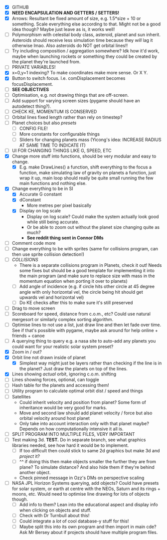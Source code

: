 - [x] GITHUB
- [x] **NEED ENCAPSULATION AND GETTERS / SETTERS!**
- [x] Arrows: Resultant be fixed amount of size, e.g. 1.5*size + 10 or something. Scale everything else according to that. Might not be a good idea though? Maybe just leave as is, it works well!
- [ ] Polymorphism with celestial body class, asteroid, planet and sun inherit. Asteroids should receive less simulation time because they *will* lag it otherwise lmao. Also asteroids do NOT get orbital lines!!
- [ ] Try including composition / aggregation somewhere? Idk how it'd work, maybe when launching rockets or something they could be created by the planet they're launched from.
- [ ] PRIVATE VARIABLES!
- [x] x=0,y=1 indexing? To make coordinates make more sense. Or X Y.
- [x] Button to switch focus. I.e. comDisplacement becomes focusDisplacement.
- [ ] **SEE OBJECTIVES**
- [ ] Optimisation, e.g. not drawing things that are off-screen.
- [ ] Add support for varying screen sizes (pygame should have an autodetect thing?).
- [ ] CHECK KE, MOMENTUM IS CONSERVED
- [ ] Orbital lines fixed length rather than rely on timestep?
- [ ] Planet choices but also *presets*
	- [ ] CONFIG FILE!
	- [ ] More constants for configurable things
	- [ ] Sliders for changing planets mass (Yicong's idea: INCREASE RADIUS AT SAME TIME TO INDICATE IT)
- [ ] UI FOR CHANGING THINGS LIKE G, SPEED, ETC
- [x] Change more stuff into functions, should be very modular and easy to change.
	- [x] E.g. make DrawLines() a function, shift everything to the focus a function, make simulating law of gravity on planets a function, just wrap it up, main loop should really be quite small running the few main functions and nothing else.
- [x] Change everything to be in SI
	- [x] Accurate G constant
	- [x] dConstant
		- More metres per pixel basically
	- [x] Display on log scale
		- Display on log scale? Could make the system actually look good while still being accurate.
		- Or be able to zoom out without the planet size changing quite as much?
		- **See reddit thing sent in Connor DMs**
- [ ] Comment code more
- [ ] Change everything to be with sprites (same for collisions program, can then use sprite collision detection!)
- [ ] *COLLISIONS*
	- There is a separate collisions program in Planets, check it out! Needs some fixes but should be a good template for implementing it into the main program (and make sure to replace size with mass in the momentum equation when porting it over to planets)
	- [ ] Add angle of incidence (e.g. if circle hits other circle at 45 degree angle with only horizontal vel, the circle being hit should get upwards vel and horizontal vel)
	- [ ] Do KE checks after this to make sure it's still preserved
- [ ] Drag to move screen
- [ ] Scoreboard for speed, distance from c.o.m., etc? Could use natural mergesort or similarly complex sorting algorithm.
- [ ] Optimise lines to not use a list, just draw line and then let fade over time. See if that's possible with pygame, maybe ask around for help online + friends + canoe
- [ ] A querying thing to query e.g. a nasa site to auto-add any planets you could want for your realistic solar system preset?
- [x] Zoom in / out?
- [x] Orbit line not drawn inside of planet
	- [x] Simplest way might just be layers rather than checking if the line is in the planet? Just draw the planets on top of the lines.
- [x] Lines showing *actual* orbit, ignoring c.o.m. shifting
- [ ] Lines showing forces, optional, can toggle
- [ ] Hash table for the planets and accessing them!
- [ ] Utility program to calculate optimal orbit dist / speed and things
- [ ] Satellites
	- Could inherit velocity and position from planet? Some form of inheritance would be very good for marks.
	- Move and second law should add planet velocity / force but also orbital velocity around host planet
	- Only take into account interaction only with that planet maybe? Depends on how computationally intensive it all is.
- [ ] SPLIT PROGRAM INTO MULTIPLE FILES, VERY IMPORTANT
- [ ] Test making 3d. **TEST.** Do in separate branch, see what graphics libraries needed, see how hard it would be to implement.
	- [ ] If too difficult then could stick to same 2d graphics but make 3d and *project* it?
	- [ ]  ^^ if doing this then make objects smaller the further they are from plane? To simulate distance? And also hide them if they're behind another object.
	- Check pinned message in Ozz's DMs on perspective scaling
- [ ] NASA JPL Horizon Systems querying, add objects? Could have presets for solar system, or earth at centre with the NEOs, Saturn and its rings + moons, etc. Would need to optimise line drawing for lots of objects though.
	- [ ] Add info to them? Lean into the educational aspect and display info when clicking on objects and stuff.
	- [ ] Check with Dr Turnbull about this!
	- [ ] Could integrate a *lot* of cool database-y stuff for this!
	- [ ] Maybe split this into its own program and then import in main cde? Ask Mr Bersey about if projects should have multiple program files.